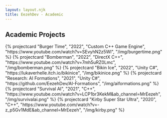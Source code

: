 ```yaml
---
layout: layout.njk
title: EezehDev - Academic
---
```


<section class="games">
  <h2 class="grid-title">Academic Projects</h2>
  <div class="project-grid container">
    {% projectcard "Burger Time", "2022", "Custom C++ Game Engine", "https://www.youtube.com/watch?v=SEvyhN2z5WI", "/img/burgertime.png" %}
    {% projectcard "Bomberman", "2022", "DirectX C++", "https://www.youtube.com/watch?v=7mh5uRZ0Lmc", "/img/bomberman.png" %}
    {% projectcard "Bikin Ice", "2022", "Unity C#", "https://lukaverhelle.itch.io/bikinice", "/img/bikinice.png" %}
    {% projectcard "Research: AI Formations", "2021", "Unity C#", "https://github.com/EezehDev/AI-Formations", "/img/aiformations.png" %}
    {% projectcard "Survival AI", "2021", "C++", "https://www.youtube.com/watch?v=LCP1br3KekM&ab_channel=MrEezeh", "/img/survivalai.png" %}
    {% projectcard "Kirby Super Star Ultra", "2020", "C++", "https://www.youtube.com/watch?v=-z_p5Gv1MdE&ab_channel=MrEezeh", "/img/kirby.png" %}
  </div>
</section>